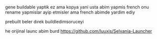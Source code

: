 gene buildable yaptik ez ama kopya yani usta abim yapmis french onu rename yapmislar ayip etmisler ama french abimde yardim ediy 

prebuilt beler dırek buildledimsoruceyi

he orijinal launc abim burd https://github.com/luuxis/Selvania-Launcher
